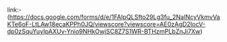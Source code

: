 link:-(https://docs.google.com/forms/d/e/1FAIpQLSfto29Lg3fu_2NaINcyVkmvVaKTe6oF-LtLAw18ecaKPPh0JQ/viewscore?viewscore=AE0zAgD2IocV-dp0zSquYuyIpAXUv-Ynio9NHkOwjSC8Z7S1WR-BTHzmPLbZnJi7Xw)
